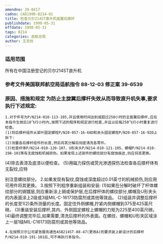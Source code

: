 ```yaml
---
amendno: 39-0417
cadno: CAD1990-B214-01
title: 检查贝尔214ST直升机旋翼后撑杆
publishdate: 1990-05-31
effdate: 1990-05-31
tags: B214
categories: 民航总局
author: 王克俭
---
```


### 适用范围 
所有在中国注册登记的贝尔214ST直升机

<!--more-->
### 参考文件美国联邦航空局适航指令 88-12-03 修正案 39-6539 

### 原因、措施和规定     为防止主旋翼后撑杆失效从而导致直升机失事,要求执行下述规定: 
    1.对于件号为P/N214-010-113-105,并且使用时间达到或超过250小时的主旋翼后撑杆,应在本指令生效后10飞行小时内,按照下述的程序和规定进行检查,并且以后每250飞行小时重复进行检查。 
    (1)将后撑杆组件从桨叶固定螺栓P/N20-057-16-68D和夹头固定螺栓P/N20-057-16-92D上拆下: 
    (2)测量各后撑杆组件的长度,然后将其分解后彻底清洗各零件。 
    (3)检查杆体P/N214-010-120-107、U形夹头P/N214-010-121-105、螺帽P/N214-010-198-101等有无腐蚀和机械损伤。如果发现上述部件的螺纹部分有腐蚀痕迹,则应将其更换。 
(4)除去表漆及底漆以便检查。 
    (5)用磁力探伤或荧光渗透探伤法检查各后撑杆体有无裂纹,应特

  
别注意螺纹部分。 
    2.如果发现有裂纹,腐蚀或深度超过0.01英寸的机械损伤,则应用可用件将其更换。 
    3.按照下列程序重新组装和安装: 
    (1)如果在分解时破坏了杆体螺纹部分的镉镀层,则应重新涂上镉或保护层,在后撑杆体的螺纹部分,螺帽及U形夹头的内表面涂上2级或3级MIL-C-16173防腐剂或其他等效品。 
    (2)组装并调整后撑杆的长度至1(2)条所测量的长度。固定住外侧螺帽,拧紧内侧螺帽到375至425英尺磅。 
    (3)重装安装后撑杆,其内、外侧固定螺栓上螺帽的力矩为225至400英尺磅。 
    (4)最终调整完毕后,如果需要,清洗后撑杆的外表面。在螺纹、螺帽和U形夹区域涂上一层1级MIL-C16173防腐剂或其他等效品。 

    4.在按照贝尔公司紧急服务通告ASB214ST-88-47(更改A)的要求装上新设计的后撑杆P/N214-010-191-101后,可不再执行本指令。
